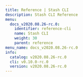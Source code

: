 ```yaml
---
title: Reference | Stash CLI
description: Stash CLI Reference
menu:
  docs_v2020.08.26-rc.0:
    identifier: reference-cli
    name: Stash CLI
    weight: 30
    parent: reference
menu_name: docs_v2020.08.26-rc.0
info:
  catalog: v2020.08.26-rc.0
  cli: v0.10.0-rc.0
  version: v2020.08.26-rc.0
---
```


